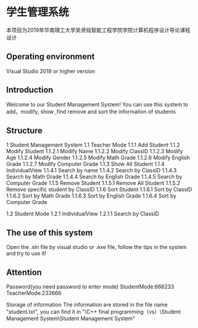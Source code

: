 # 学生管理系统

本项目为2019年华南理工大学吴贤铭智能工程学院学院计算机程序设计导论课程设计

## Operating environment

Visual Studio 2019 or higher version

## Introduction

Welcome to our Student Management System! 
You can use this system to add，modify, show ,find  remove and sort the information of students

## Structure

1 Student Management System
1.1  Teacher Mode
    1.1.1  Add Student
    1.1.2  Modify Student
        1.1.2.1  Modify Name
        1.1.2.2  Modify ClassID
        1.1.2.3  Modify Age
        1.1.2.4  Modify Gender
        1.1.2.5  Modify Math Grade
        1.1.2.6  Modify English Grade
        1.1.2.7  Modify Computer Grade
    1.1.3  Show All Student
    1.1.4  IndividualView
        1.1.4.1  Search by name
        1.1.4.2  Search by ClassID
        1.1.4.3  Search by Math Grade
        1.1.4.4  Search by English Grade
        1.1.4.5  Search by Computer Grade
    1.1.5  Remove Student
        1.1.5.1  Remove All Student
        1.1.5.2  Remove specific student by ClassID
    1.1.6  Sort Student
        1.1.6.1  Sort by ClassID 
        1.1.6.2  Sort by Math Grade
        1.1.6.3  Sort by English Grade 
        1.1.6.4  Sort by Computer Grade 

1.2 Student Mode
    1.2.1  IndividualView
        1.2.1.1  Search by ClassID

## The use of this system

Open the .sln file by visual studio or .exe file, follow the tips in the system and try to use it!

## Attention

Password(you need password to enter mode)
StudentMode:666233
TeacherMode:233666

Storage of information
The information are stored in the file name "student.txt", you can find it in 
"\C++ final programming（vs）\Student Management System\Student Management System"
